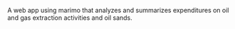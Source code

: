 A web app using marimo that analyzes and summarizes expenditures on oil and gas extraction activities and oil sands.
